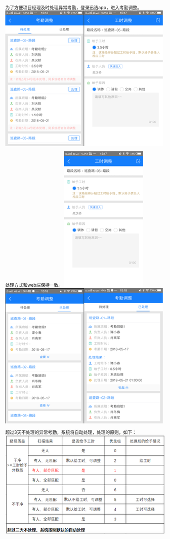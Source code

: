 为了方便项目经理及时处理异常考勤，登录迅洁app，进入考勤调整。
![](images/035-1.png)![](images/036-1.png)

处理方式和web端保持一致。
![](images/037-1.png)![](images/038-1.png)![](images/039-1.png)

超过3天不处理的异常考勤，系统将自动处理，处理的原则，如下：
![](images/1055.png)